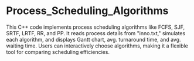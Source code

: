 # Process_Scheduling_Algorithms
This C++ code implements process scheduling algorithms like FCFS, SJF, SRTF, LRTF, RR, and PP. It reads process details from "inno.txt," simulates each algorithm, and displays Gantt chart, avg. turnaround time, and avg. waiting time. Users can interactively choose algorithms, making it a flexible tool for comparing scheduling efficiencies.
